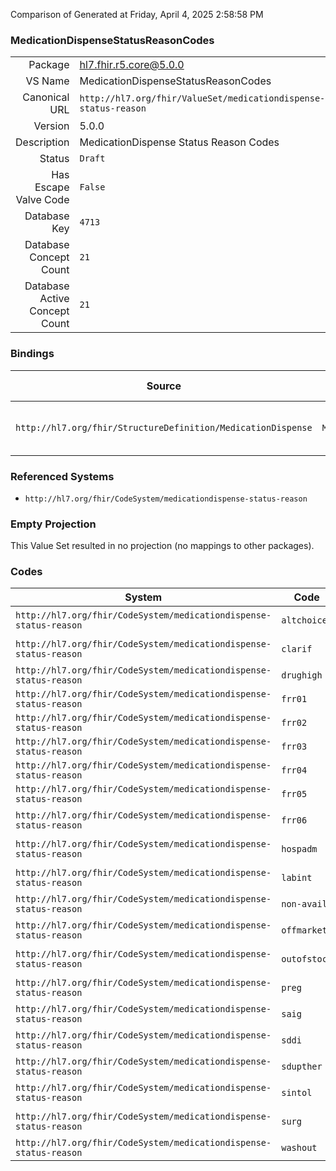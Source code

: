 Comparison of 
Generated at Friday, April 4, 2025 2:58:58 PM

### MedicationDispenseStatusReasonCodes

|      |     |
| ---: | --- |
| Package | hl7.fhir.r5.core@5.0.0 |
| VS Name | MedicationDispenseStatusReasonCodes |
| Canonical URL | `http://hl7.org/fhir/ValueSet/medicationdispense-status-reason` |
| Version | 5.0.0 |
| Description | MedicationDispense Status Reason Codes |
| Status | `Draft` |
| Has Escape Valve Code | `False` |
| Database Key | `4713` |
| Database Concept Count | `21` |
| Database Active Concept Count | `21` |
### Bindings

| Source | Element | Binding | Strength | Element Short |
| ------ | ------- | ------- | -------- | ------------- |
| `http://hl7.org/fhir/StructureDefinition/MedicationDispense` | `MedicationDispense.notPerformedReason` | `http://hl7.org/fhir/ValueSet/medicationdispense-status-reason` | `Example` | Why a dispense was not performed |

### Referenced Systems

* `http://hl7.org/fhir/CodeSystem/medicationdispense-status-reason`
### Empty Projection

This Value Set resulted in no projection (no mappings to other packages).

### Codes

| System | Code | Display |
| ------ | ---- | ------- |
| `http://hl7.org/fhir/CodeSystem/medicationdispense-status-reason` | `altchoice` | Try another treatment first |
| `http://hl7.org/fhir/CodeSystem/medicationdispense-status-reason` | `clarif` | Prescription/Request requires clarification |
| `http://hl7.org/fhir/CodeSystem/medicationdispense-status-reason` | `drughigh` | Drug level too high |
| `http://hl7.org/fhir/CodeSystem/medicationdispense-status-reason` | `frr01` | Order Stopped |
| `http://hl7.org/fhir/CodeSystem/medicationdispense-status-reason` | `frr02` | Stale-dated Order |
| `http://hl7.org/fhir/CodeSystem/medicationdispense-status-reason` | `frr03` | Incomplete data |
| `http://hl7.org/fhir/CodeSystem/medicationdispense-status-reason` | `frr04` | Product unavailable |
| `http://hl7.org/fhir/CodeSystem/medicationdispense-status-reason` | `frr05` | Ethical/religious |
| `http://hl7.org/fhir/CodeSystem/medicationdispense-status-reason` | `frr06` | Unable to provide care |
| `http://hl7.org/fhir/CodeSystem/medicationdispense-status-reason` | `hospadm` | Admission to hospital |
| `http://hl7.org/fhir/CodeSystem/medicationdispense-status-reason` | `labint` | Lab interference issues |
| `http://hl7.org/fhir/CodeSystem/medicationdispense-status-reason` | `non-avail` | Patient not available |
| `http://hl7.org/fhir/CodeSystem/medicationdispense-status-reason` | `offmarket` | Drug not available - off market |
| `http://hl7.org/fhir/CodeSystem/medicationdispense-status-reason` | `outofstock` | Drug not available - out of stock |
| `http://hl7.org/fhir/CodeSystem/medicationdispense-status-reason` | `preg` | Patient is pregnant or breastfeeding |
| `http://hl7.org/fhir/CodeSystem/medicationdispense-status-reason` | `saig` | Allergy |
| `http://hl7.org/fhir/CodeSystem/medicationdispense-status-reason` | `sddi` | Drug interacts with another drug |
| `http://hl7.org/fhir/CodeSystem/medicationdispense-status-reason` | `sdupther` | Duplicate therapy |
| `http://hl7.org/fhir/CodeSystem/medicationdispense-status-reason` | `sintol` | Suspected intolerance |
| `http://hl7.org/fhir/CodeSystem/medicationdispense-status-reason` | `surg` | Patient scheduled for surgery |
| `http://hl7.org/fhir/CodeSystem/medicationdispense-status-reason` | `washout` | Washout |

